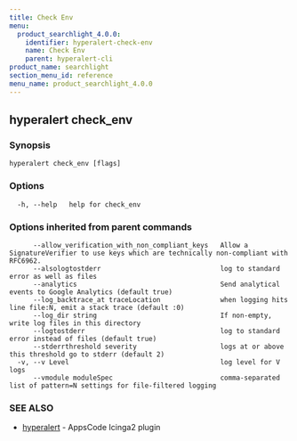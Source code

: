 ```yaml
---
title: Check Env
menu:
  product_searchlight_4.0.0:
    identifier: hyperalert-check-env
    name: Check Env
    parent: hyperalert-cli
product_name: searchlight
section_menu_id: reference
menu_name: product_searchlight_4.0.0
---
```

## hyperalert check_env



### Synopsis




```
hyperalert check_env [flags]
```

### Options

```
  -h, --help   help for check_env
```

### Options inherited from parent commands

```
      --allow_verification_with_non_compliant_keys   Allow a SignatureVerifier to use keys which are technically non-compliant with RFC6962.
      --alsologtostderr                              log to standard error as well as files
      --analytics                                    Send analytical events to Google Analytics (default true)
      --log_backtrace_at traceLocation               when logging hits line file:N, emit a stack trace (default :0)
      --log_dir string                               If non-empty, write log files in this directory
      --logtostderr                                  log to standard error instead of files (default true)
      --stderrthreshold severity                     logs at or above this threshold go to stderr (default 2)
  -v, --v Level                                      log level for V logs
      --vmodule moduleSpec                           comma-separated list of pattern=N settings for file-filtered logging
```

### SEE ALSO
* [hyperalert](/docs/reference/hyperalert/hyperalert.md)	 - AppsCode Icinga2 plugin


